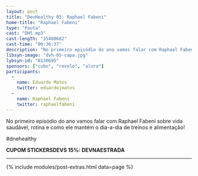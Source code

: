 ```yaml
---
layout: post
title: "DevHealthy 05: Raphael Fabeni"
home-title: "Raphael Fabeni"
type: "Pauta"
cast: "DH5.mp3"
cast-length: "35400602"
cast-time: "00:36:37"
description: "No primeiro episódio do ano vamos falar com Raphael Fabeni sobre vida saudável, rotina e como ele mantém o dia-a-dia de treinos e alimentação!"
libsyn-image: "dvh-05-capa.jpg"
lybsyn-id: "8130695"
sponsors: ["cubo", "revelo", "alura"]
participants:
  -
    name: Eduardo Matos
    twitter: eduardojmatos
  -
    name: Raphael Fabeni
    twitter: raphaelfabeni
---
```


No primeiro episódio do ano vamos falar com Raphael Fabeni sobre vida saudável, rotina e como ele mantém o dia-a-dia de treinos e alimentação!

#dnehealthy

<strong>CUPOM STICKERSDEVS 15%: DEVNAESTRADA</strong>

---

{% include modules/post-extras.html data=page %}
